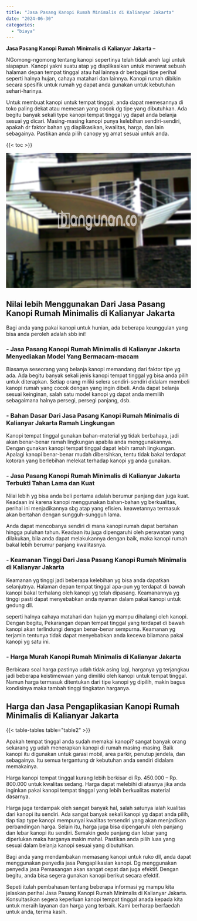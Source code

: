 ```yaml
---
title: "Jasa Pasang Kanopi Rumah Minimalis di Kalianyar Jakarta"
date: "2024-06-30"
categories: 
  - "biaya"
---
```


**Jasa Pasang Kanopi Rumah Minimalis di Kalianyar Jakarta** –

NGomong-ngomong tentang kanopi sepertinya telah tidak aneh lagi untuk siapapun. Kanopi yakni suatu atap yg diaplikasikan untuk merawat sebuah halaman depan tempat tinggal atau hal lainnya dr berbagai tipe perihal seperti halnya hujan, cahaya matahari dan lainnya. Kanopi rumah dibikin secara spesifik untuk rumah yg dapat anda gunakan untuk kebutuhan sehari-harinya.

Untuk membuat kanopi untuk tempat tinggal, anda dapat memesannya di toko paling dekat atau memesan yang cocok dg tipe yang dibutuhkan. Ada begitu banyak sekali type kanopi tempat tinggal yg dapat anda belanja sesuai yg dicari. Masing-masing kanopi punya kelebihan sendiri-sendiri, apakah dr faktor bahan yg diaplikasikan, kwalitas, harga, dan lain sebagainya. Pastikan anda pilih canopy yg amat sesuai untuk anda.

{{< toc >}}

![Jasa Pasang Kanopi Rumah Minimalis di Kalianyar Jakarta](/images/harga-kanopi-minimalis-03.png)

## Nilai lebih Menggunakan Dari Jasa Pasang Kanopi Rumah Minimalis di Kalianyar Jakarta

Bagi anda yang pakai kanopi untuk hunian, ada beberapa keunggulan yang bisa anda peroleh adalah sbb ini!

### \- Jasa Pasang Kanopi Rumah Minimalis di Kalianyar Jakarta Menyediakan Model Yang Bermacam-macam

Biasanya seseorang yang belanja kanopi memandang dari faktor tipe yg ada. Ada begitu banyak sekali jenis kanopi tempat tinggal yg bisa anda pilih untuk diterapkan. Setiap orang miliki selera sendiri-sendiri didalam membeli kanopi rumah yang cocok dengan yang ingin dibeli. Anda dapat belanja sesuai keinginan, salah satu model kanopi yg dapat anda memilih sebagaimana halnya persegi, persegi panjang, dsb.

### \- Bahan Dasar Dari Jasa Pasang Kanopi Rumah Minimalis di Kalianyar Jakarta Ramah Lingkungan

Kanopi tempat tinggal gunakan bahan-material yg tidak berbahaya, jadi akan benar-benar ramah lingkungan apabila anda menggunakannya. Dengan gunakan kanopi tempat tinggal dapat lebih ramah lingkungan. Apalagi kanopi benar-benar mudah dibersihkan, tentu tidak bakal terdapat kotoran yang berlebihan melekat terhadap kanopi yg anda gunakan.

### \- Jasa Pasang Kanopi Rumah Minimalis di Kalianyar Jakarta Terbukti Tahan Lama dan Kuat

Nilai lebih yg bisa anda beli pertama adalah berumur panjang dan juga kuat. Keadaan ini karena kanopi menggunakan bahan-bahan yg berkualitas, perihal ini menjadikannya sbg atap yang efisien. keawetannya termasuk akan bertahan dengan sungguh-sungguh lama.

Anda dapat mencobanya sendiri di mana kanopi rumah dapat bertahan hingga puluhan tahun. Keadaan itu juga dipengaruhi oleh perawatan yang dilakukan, bila anda dapat melakukannya dengan baik, maka kanopi rumah bakal lebih berumur panjang kwalitasnya.

### \- Keamanan Tinggi Dari Jasa Pasang Kanopi Rumah Minimalis di Kalianyar Jakarta

Keamanan yg tinggi jadi beberapa kelebihan yg bisa anda dapatkan selanjutnya. Halaman depan tempat tinggal apa-pun yg terdapat di bawah kanopi bakal terhalang oleh kanopi yg telah dipasang. Keamanannya yg tinggi pasti dapat menyebabkan anda nyaman dalam pakai kanopi untuk gedung dll.

seperti halnya cahaya matahari dan hujan yg mampu dihalangi oleh kanopi. Dengan begitu, Pekarangan depan tempat tinggal yang terdapat di bawah kanopi akan terlindungi dengan benar-benar sempurna. Keamanan yg terjamin tentunya tidak dapat menyebabkan anda kecewa bilamana pakai kanopi yg satu ini.

### \- Harga Murah Kanopi Rumah Minimalis di Kalianyar Jakarta

Berbicara soal harga pastinya udah tidak asing lagi, harganya yg terjangkau jadi beberapa keistimewaan yang dimiliki oleh kanopi untuk tempat tinggal. Namun harga termasuk ditentukan dari tipe kanopi yg dipilih, makin bagus kondisinya maka tambah tinggi tingkatan harganya.

## Harga dan Jasa Pengaplikasian Kanopi Rumah Minimalis di Kalianyar Jakarta

{{< table-tables table="table2" >}}

Apakah tempat tinggal anda sudah memakai kanopi? sangat banyak orang sekarang yg udah menerapkan kanopi di rumah masing-masing. Baik kanopi itu digunakan untuk garasi mobil, area parkir, penutup jendela, dan sebagainya. Itu semua tergantung dr kebutuhan anda sendiri didalam memakainya.

Harga kanopi tempat tinggal kurang lebih berkisar di Rp. 450.000 – Rp. 800.000 untuk kwalitas sedang. Harga dapat melebihi di atasnya jika anda inginkan pakai kanopi tempat tinggal yang lebih berkualitas material dasarnya.

Harga juga terdampak oleh sangat banyak hal, salah satunya ialah kualitas dari kanopi itu sendiri. Ada sangat banyak sekali kanopi yg dapat anda pilih, tiap tiap type kanopi mempunyai kwalitas tersendiri yang akan menjadikan perbandingan harga. Selain itu, harga juga bisa dipengaruhi oleh panjang dan lebar kanopi itu sendiri. Semakin gede panjang dan lebar yang diperlukan maka harganya makin mahal. Pastikan anda pilih luas yang sesuai dalam belanja kanopi sesuai yang dibutuhkan.

Bagi anda yang mendambakan memasang kanopi untuk ruko dll, anda dapat menggunakan penyedia jasa Pengaplikasian kanopi. Dg menggunakan penyedia jasa Pemasangan akan sangat cepat dan juga efektif. Dengan begitu, anda bisa segera gunakan kanopi berikut secara efektif.

Sepeti itulah pembahasan tentang beberapa informasi yg mampu kita jelaskan perihal Jasa Pasang Kanopi Rumah Minimalis di Kalianyar Jakarta. Konsultasikan segera keperluan kanopi tempat tinggal anada kepada kita untuk meraih layanan dan harga yang terbaik. Kami berharap berfaedah untuk anda, terima kasih.
